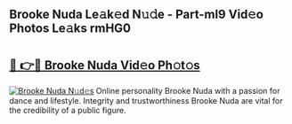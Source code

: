 ## Brooke Nuda Le𝚊k𝚎d N𝚞𝚍e - Part-mI9 Vid𝚎o Photos Le𝚊ks rmHG0

# <h2><a href="http://fbdbm69.evod.top/?m=Brooke+Nuda">🔗 👉🔴 Brooke Nuda Vid𝚎o Ph𝚘t𝚘s</a></h2>

[![Brooke Nuda N𝚞d𝚎s](https://i.imgur.com/8V9OHl7.gif)](http://fbdbm69.evod.top/?m=Brooke+Nuda)
Online personality Brooke Nuda with a passion for dance and lifestyle. Integrity and trustworthiness Brooke Nuda are vital for the credibility of a public figure. 
